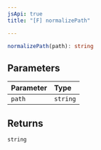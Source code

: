 ```yaml
---
jsApi: true
title: "[F] normalizePath"

---
```

```ts
normalizePath(path): string
```

## Parameters

| Parameter | Type |
| :------ | :------ |
| `path` | `string` |

## Returns

`string`
